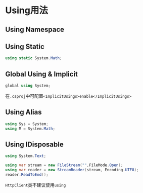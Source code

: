 # Using用法

## Using Namespace

## Using Static

```csharp
using static System.Math;
```

## Global Using & Implicit

```csharp
global using System;
```

在`.csproj`中可配置`<ImplicitUsings>enable</ImplicitUsings>`

## Using Alias

```csharp
using Sys = System;
using M = System.Math;
```

## Using IDisposable

```csharp
using System.Text;

using var stream = new FileStream("",FileMode.Open);
using var reader = new StreamReader(stream, Encoding.UTF8);
reader.ReadToEnd();
```

`HttpClient`类不建议使用`using`
